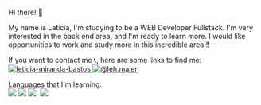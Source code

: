 Hi there! 🐒

My name is Leticia, I'm studying to be a WEB Developer Fullstack. I'm very interested in the back end area, and I'm ready to learn more.  I would like opportunities to work and study more in this incredible area!!!

If you want to contact me 📞, here are some links to find me:
<a href="https://linkedin.com/in/leticia-miranda-bastos" target="blank"><img src="https://img.shields.io/badge/LinkedIn-0077B5?style=for-the-badge&logo=linkedin&logoColor=white" alt="leticia-miranda-bastos"/> 
  <a href="https://www.instagram.com/leh.majer" target="blank"><img src="https://img.shields.io/badge/Instagram-E4405F?style=for-the-badge&logo=instagram&logoColor=white" alt="@leh.majer"/></a> 

<div>
Languages that I'm learning:<br>
    <img src="https://img.shields.io/badge/Java-ED8B00?style=for-the-badge&logo=openjdk&logoColor=white"/>
    <img src="https://img.shields.io/badge/JavaScript-F7DF1E?style=for-the-badge&logo=javascript&logoColor=black"/>
    <img src="https://img.shields.io/badge/HTML-239120?style=for-the-badge&logo=html5&logoColor=white"/>
    <img scr="https://img.shields.io/badge/CSS3-1572B6?style=for-the-badge&logo=css3&logoColor=white"/>
    <img src="https://img.shields.io/badge/CSS-239120?&style=for-the-badge&logo=css3&logoColor=white"/>
</div>
